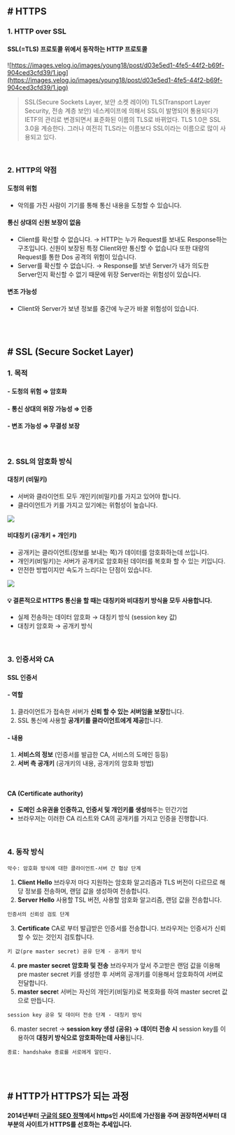 ## # HTTPS

### 1. HTTP over SSL

#### SSL(=TLS) 프로토콜 위에서 동작하는 HTTP 프로토콜

![https://images.velog.io/images/young18/post/d03e5ed1-4fe5-44f2-b69f-904ced3cfd39/1.jpg](https://images.velog.io/images/young18/post/d03e5ed1-4fe5-44f2-b69f-904ced3cfd39/1.jpg)

> SSL(Secure Sockets Layer, 보안 소켓 레이어)
TLS(Transport Layer Security, 전송 계층 보안)</span>
네스케이프에 의해서 SSL이 발명되어 통용되다가 IETF의 관리로 변경되면서 표준화된 이름의 TLS로 바뀌었다. TLS 1.0은 SSL 3.0을 계승한다.
그러나 여전히 TLS라는 이름보다 SSL이라는 이름으로 많이 사용되고 있다.

<br/>

### 2. HTTP의 약점

#### **도청의 위험**

- 악의를 가진 사람이 기기를 통해 통신 내용을 도청할 수 있습니다.

#### **통신 상대의 신원 보장이 없음**

- Client를 확신할 수 없습니다.
→ HTTP는 누가 Request를 보내도 Response하는 구조입니다. 신원이 보장된 특정 Client와만 통신할 수 없습니다
또한 대량의 Request를 통한 Dos 공격의 위험이 있습니다.
- Server를 확신할 수 없습니다.
→ Response를 보낸 Server가 내가 의도한 Server인지 확신할 수 없기 때문에 위장 Server라는 위험성이 있습니다.

#### **변조 가능성**

- Client와 Server가 보낸 정보를 중간에 누군가 바꿀 위험성이 있습니다.

<br/>
<br/>

## # SSL (Secure Socket Layer)

### 1. 목적

#### - 도청의 위험 ⇒ **암호화**

#### - 통신 상대의 위장 가능성 ⇒ **인증**

#### -  변조 가능성 ⇒ **무결성 보장**

<br/>

### 2. SSL의 암호화 방식

#### **대칭키 (비밀키)**

- 서버와 클라이언트 모두 개인키(비밀키)를 가지고 있어야 합니다.
- 클라이언트가 키를 가지고 있기에는 위험성이 높습니다.

![](https://images.velog.io/images/young18/post/aef561a5-a189-41e1-9713-86e514a24fd8/Untitled.png)

#### **비대칭키 (공개키 + 개인키)**

- 공개키는 클라이언트(정보를 보내는 쪽)가 데이터를 암호화하는데 쓰입니다.
- 개인키(비밀키)는 서버가 공개키로 암호화된 데이터를 복호화 할 수 있는 키입니다.
- 안전한 방법이지만 속도가 느리다는 단점이 있습니다.

![](https://images.velog.io/images/young18/post/83a1df9e-d1ab-4230-a9db-68468354bf2f/%E1%84%87%E1%85%B5%E1%84%83%E1%85%A2%E1%84%8E%E1%85%B5%E1%86%BC%E1%84%8F%E1%85%B5.png)


#### 💡 결론적으로 HTTPS 통신을 할 때는 **대칭키와 비대칭키 방식을 모두 사용**합니다.

- 실제 전송하는 데이터 암호화 →  대칭키 방식 (session key 값)
- 대칭키 암호화 → 공개키 방식

<br/>

### 3. 인증서와 CA

#### SSL 인증서

#### - 역할

1. 클라이언트가 접속한 서버가 **신뢰 할 수 있는 서버임을 보장**합니다.
2. SSL 통신에 사용할 **공개키를 클라이언트에게 제공**합니다.

#### - 내용

1. **서비스의 정보** (인증서를 발급한 CA, 서비스의 도메인 등등)
2. **서버 측 공개키** (공개키의 내용, 공개키의 암호화 방법)

<br/>

#### CA (Certificate authority)
- **도메인 소유권을 인증하고, 인증서 및 개인키를 생성**해주는 민간기업
- 브라우저는 이러한 CA 리스트와 CA의 공개키를 가지고 인증을 진행합니다.

<br/>

### 4. 동작 방식

```악수: 암호화 방식에 대한 클라이언트-서버 간 협상 단계```

1. **Client Hello**
브라우저 마다 지원하는 암호화 알고리즘과 TLS 버전이 다르므로 해당 정보를 전송하며, 랜덤 값을 생성하여 전송합니다.
2. **Server Hello**
사용할 TSL 버전, 사용할 암호화 알고리즘, 랜덤 값을 전송합니다.

```인증서의 신뢰성 검토 단계```

3. **Certificate**
CA로 부터 발급받은 인증서를 전송합니다.
브라우저는 인증서가 신뢰할 수 있는 것인지 검토합니다.

```키 값(pre master secret) 공유 단계 - 공개키 방식```

4. **pre master secret 암호화 및 전송**
브라우저가 앞서 주고받은 랜덤 값을 이용해 pre master secret 키를 생성한 후 
서버의 공개키를 이용해서 암호화하여 서버로 전달합니다.
5. **master secre**t
서버는 자신의 개인키(비밀키)로 복호화를 하여 master secret 값으로 만듭니다.

```session key 공유 및 데이터 전송 단계 - 대칭키 방식```

6. master secret → **session key 생성 (공유)
→ 데이터 전송 시** session key를 이용하여 **대칭키 방식으로 암호화하는데 사용**됩니다.

```종료: handshake 종료를 서로에게 알린다.```

<br/>
<br/>

## # HTTP가 HTTPS가 되는 과정

#### 2014년부터 [구글의 SEO 정책](https://developers.google.com/search/docs/beginner/seo-starter-guide?hl=ko)에서 https인 사이트에 가산점을 주며 권장하면서부터 대부분의 사이트가 HTTPS를 선호하는 추세입니다.

<br/>
<br/>
